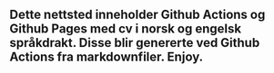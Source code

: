 ## Dette nettsted inneholder Github Actions og Github Pages med cv i norsk og engelsk språkdrakt. Disse blir genererte ved Github Actions fra markdownfiler. Enjoy.
